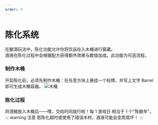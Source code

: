 ```yaml
---
order: 3
---
```

# 陈化系统
在酿酒玩法中，陈化功能允许你将饮品存入木桶进行窖藏。  
酒液在陈化过程中会根据配方获得额外效果与数值加成。此功能为可选流程。

### 制作木桶
开启陈化前，必须先制作木桶：在任意方块上悬挂一个标牌，并写上文字 Barrel 即可生成木桶容器。
![木桶](/images/brewery/1.webp)


### 陈化过程
将酒桶放入木桶后——嘿，交给时间就行啦！每 1 游戏日 相当于 1 个"陈酿年"。
::: warning 注意
若陈化超时或使用了错误木材，酒液可能会变质腐坏！
:::